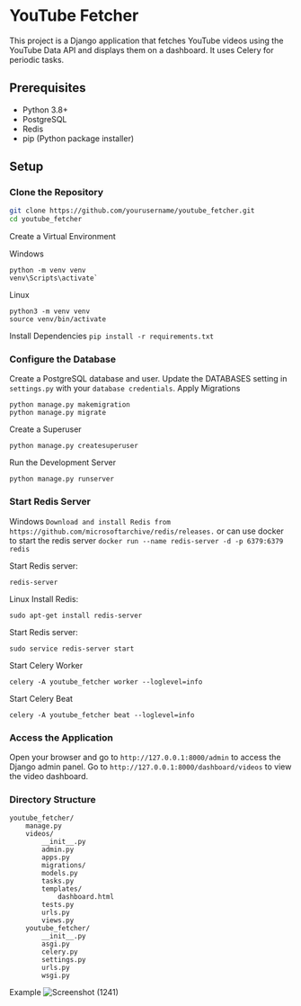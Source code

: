 # YouTube Fetcher

This project is a Django application that fetches YouTube videos using the YouTube Data API and displays them on a dashboard. It uses Celery for periodic tasks.

## Prerequisites

- Python 3.8+
- PostgreSQL
- Redis
- pip (Python package installer)

## Setup

### Clone the Repository

```sh
git clone https://github.com/yourusername/youtube_fetcher.git
cd youtube_fetcher
```
Create a Virtual Environment

Windows
```
python -m venv venv
venv\Scripts\activate`
```
Linux
```
python3 -m venv venv
source venv/bin/activate
```

Install Dependencies
```pip install -r requirements.txt```

### Configure the Database
Create a PostgreSQL database and user.
Update the DATABASES setting in `settings.py` with your `database credentials`.
Apply Migrations
```
python manage.py makemigration
python manage.py migrate
```
Create a Superuser
```
python manage.py createsuperuser
```
Run the Development Server
```
python manage.py runserver
```
### Start Redis Server
Windows
`Download and install Redis from https://github.com/microsoftarchive/redis/releases.`
or can use docker to start the redis server 
`docker run --name redis-server -d -p 6379:6379 redis`

Start Redis server:
```
redis-server
```

Linux
Install Redis:
```
sudo apt-get install redis-server
```
Start Redis server:
```
sudo service redis-server start
```
Start Celery Worker
```
celery -A youtube_fetcher worker --loglevel=info
```

Start Celery Beat
```
celery -A youtube_fetcher beat --loglevel=info
```
### Access the Application
Open your browser and go to `http://127.0.0.1:8000/admin` to access the Django admin panel.
Go to `http://127.0.0.1:8000/dashboard/videos` to view the video dashboard.

### Directory Structure
```
youtube_fetcher/
    manage.py
    videos/
        __init__.py
        admin.py
        apps.py
        migrations/
        models.py
        tasks.py
        templates/
            dashboard.html
        tests.py
        urls.py
        views.py
    youtube_fetcher/
        __init__.py
        asgi.py
        celery.py
        settings.py
        urls.py
        wsgi.py
```
Example 
![Screenshot (1241)](https://github.com/user-attachments/assets/560ef0a9-8a02-49e0-aac2-508c965613a6)

